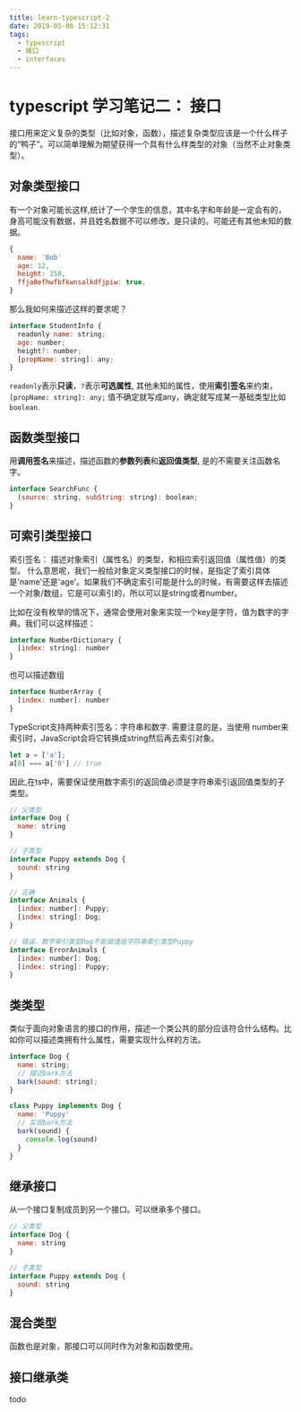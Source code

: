 ```yaml
---
title: learn-typescript-2
date: 2019-05-06 15:12:31
tags:
  - typescript
  - 接口
  - interfaces
---
```


# typescript 学习笔记二： 接口

接口用来定义复杂的类型（比如对象，函数），描述复杂类型应该是一个什么样子的“鸭子”。可以简单理解为期望获得一个具有什么样类型的对象（当然不止对象类型）。

<!-- more -->

## 对象类型接口

有一个对象可能长这样,统计了一个学生的信息，其中名字和年龄是一定会有的，身高可能没有数据，并且姓名数据不可以修改，是只读的。可能还有其他未知的数据。

```js
{
  name: 'Bob'
  age: 12,
  height: 150,
  ffja8efhwfbfkwnsalkdfjpiw: true,
}
```

那么我如何来描述这样的要求呢？

```js
interface StudentInfo {
  readonly name: string;
  age: number;
  height?: number;
  [propName: string]: any;
}
```

`readonly`表示**只读**，`?`表示**可选属性**, 其他未知的属性，使用**索引签名**来约束，`[propName: string]: any;` 值不确定就写成any，确定就写成某一基础类型比如 `boolean`.

## 函数类型接口

用**调用签名**来描述，描述函数的**参数列表**和**返回值类型**, 是的不需要关注函数名字。

```js
interface SearchFunc {
  (source: string, subString: string): boolean;
}
```

## 可索引类型接口

索引签名： 描述对象索引（属性名）的类型，和相应索引返回值（属性值）的类型。
什么意思呢，我们一般给对象定义类型接口的时候，是指定了索引具体是'name'还是'age'。如果我们不确定索引可能是什么的时候，有需要这样去描述一个对象/数组，它是可以索引的，所以可以是string或者number。

比如在没有枚举的情况下，通常会使用对象来实现一个key是字符，值为数字的字典。我们可以这样描述：

```js
interface NumberDictionary {
  [index: string]: number
}
```

也可以描述数组

```js
interface NumberArray {
  [index: number]: number
}
```

TypeScript支持两种索引签名：字符串和数字.
需要注意的是，当使用 number来索引时，JavaScript会将它转换成string然后再去索引对象。

```js
let a = ['a'];
a[0] === a['0'] // true
```

因此,在ts中，需要保证使用数字索引的返回值必须是字符串索引返回值类型的子类型。

```js
// 父类型
interface Dog {
  name: string
}

// 子类型
interface Puppy extends Dog {
  sound: string
}

// 正确
interface Animals {
  [index: number]: Puppy;
  [index: string]: Dog;
}

// 错误，数字索引类型Dog不能赋值给字符串索引类型Puppy
interface ErrorAnimals {
  [index: number]: Dog;
  [index: string]: Puppy;
}

```

## 类类型

类似于面向对象语言的接口的作用，描述一个类公共的部分应该符合什么结构。比如你可以描述类拥有什么属性，需要实现什么样的方法。

```js
interface Dog {
  name: string;
  // 描述bark方法
  bark(sound: string);
}

class Puppy implements Dog {
  name: 'Puppy'
  // 实现bark方法
  bark(sound) {
    console.log(sound)
  }
}
```

## 继承接口

从一个接口复制成员到另一个接口。可以继承多个接口。

```js
// 父类型
interface Dog {
  name: string
}

// 子类型
interface Puppy extends Dog {
  sound: string
}
```

## 混合类型

函数也是对象，那接口可以同时作为对象和函数使用。

## 接口继承类

todo